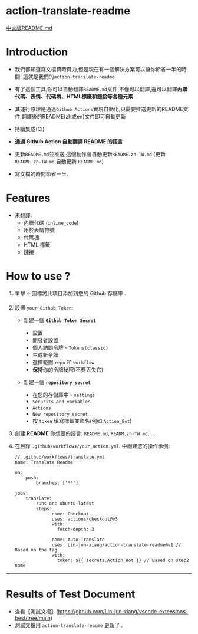 # action-translate-readme

[中文版README.md](README.zh-TW.md)

# Introduction

* 我們都知道寫文檔費時費力,但是現在有一個解決方案可以讓你節省一半的時間. 這就是我們的`action-translate-readme`

* 有了這個工具,你可以自動翻譯`README.md`文件,不僅可以翻譯,還可以翻譯**內聯代碼、表情、代碼塊、HTML標籤和鏈接等各種元素**

* 其運行原理是通過`Github Actions`實現自動化,只需要推送更新的README文件,翻譯後的README(zh或en)文件即可自動更新

* 持續集成(CI)

* **通過 Github Action 自動翻譯 README 的語言**

* 更新`README.md`並推送,這個動作會自動更新`README.zh-TW.md`
    (更新 `README.zh-TW.md` 自動更新 `README.md`)

* 寫文檔的時間節省一半.

# Features

* 未翻譯:
    * 內聯代碼 (`inline_code`)
    * 用於表情符號
    * 代碼塊
    * HTML 標籤
    * 鏈接

# How to use ?

1. 單擊 :star: 圖標將此項目添加到您的 Github 存儲庫 .

2. 設置 `your Github Token`:

    * 新建一個 **`Github Token Secret`**
        * 設置
        * 開發者設置
        * 個人訪問令牌 - `Tokens(classic)`
        * 生成新令牌
        * 選擇範圍:`repo` 和 `workflow`
        * **保持**你的令牌秘密(不要丟失它)

    * 新建一個 **`repository secret`**
        * 在您的存儲庫中 - `settings`
        * `Securits and variables`
        * `Actions`
        * `New repository secret`
        * 按 `token` 填寫標籤並命名(例如:`Action_Bot`)

2. 創建 **README** 你想要的語言: `README.md`, `READM.zh-TW.md`, ...

4. 在目錄 `.github/workflows/your_action.yml`. 中創建您的操作示例:

    ```
    // .github/workflows/translate.yml
    name: Translate Readme

    on:
        push:
            branches: ['**']

    jobs:
        translate:
            runs-on: ubuntu-latest
            steps:
                - name: Checkout
                  uses: actions/checkout@v3
                  with:
                    fetch-depth: 3

                - name: Auto Translate
                  uses: Lin-jun-xiang/action-translate-readme@v1 // Based on the tag
                  with:
                    token: ${{ secrets.Action_Bot }} // Based on step2 name
    ```

---

# Results of Test Document

* 查看【測試文檔】(https://github.com/Lin-jun-xiang/vscode-extensions-best/tree/main)
* 測試文檔用 `action-translate-readme` 更新了 .
